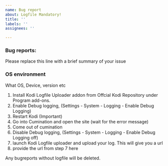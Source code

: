 ```yaml
---
name: Bug report
about: Logfile Mandatory!
title: ''
labels: ''
assignees: ''

---
```


### Bug reports:

Please replace this line with a brief summary of your issue 

### OS environment
What OS, Device, version etc

1. Install Kodi Logfile Uploader addon from Offcial Kodi Repository under Program add-ons.
2. Enable Debug logging, (Settings - System - Logging - Enable Debug Logging)
3. Restart Kodi (Important)
4. Go into Cumination and open the site (wait for the error message)
5. Come out of cumination
6. Disable Debug logging, (Settings - System - Logging - Enable Debug Logging off)
7. launch Kodi Logfile uploader and upload your log. This will give you a url
8. provide the url from step 7 here

Any bugreports without logfile will be deleted.
